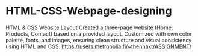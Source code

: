 # HTML-CSS-Webpage-designing
HTML & CSS Website Layout 
Created a three-page website (Home, Products, Contact) based on a provided layout. Customized with own color palette, fonts, and images, ensuring clean structure and visual consistency using HTML and CSS.
https://users.metropolia.fi/~thennakt/ASSIGNMENT/

